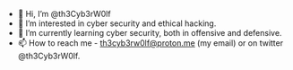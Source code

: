 - 👋 Hi, I’m @th3Cyb3rW0lf
- 👀 I’m interested in cyber security and ethical hacking.
- 🌱 I’m currently learning cyber security, both in offensive and defensive.
- 📫 How to reach me - th3cyb3rw0lf@proton.me (my email) or on twitter @th3Cyb3rW0lf.
